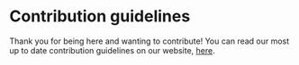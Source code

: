 # Contribution guidelines

<!--
FIXME: replace with below

For instructions on how to edit the group handbook, look [here](https://<YOUR-GITHUB-ORGANISATION>.github.io/<YOUR-REPO-NAME>/resources/contributing-fork.html).
To contribute to the original `Our Handbook` project, look at their contribution guidelines [here](https://very-good-science.github.io/our-handbook/guide/contributing.html).
-->

Thank you for being here and wanting to contribute! 
You can read our most up to date contribution guidelines on our website, [here](https://very-good-science.github.io/our-handbook/guide/contributing.html).

